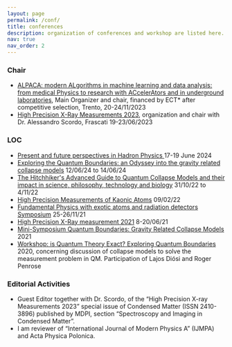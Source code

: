 ```yaml
---
layout: page
permalink: /conf/
title: conferences
description: organization of conferences and workshop are listed here.
nav: true
nav_order: 2
---
```



### Chair

- [ALPACA: modern ALgorithms in machine learning and data analysis: from medical Physics to research with ACcelerAtors and in underground laboratories](https://www.ectstar.eu/workshops/alpaca-modern-algorithms-in-machine-learning-and-data-analysis-from-medical-physics-to-research-with-accelerators-and-in-underground-laboratories/), Main Organizer and chair, financed by ECT* after competitive selection, Trento, 20-24/11/2023
- [High Precision X-Ray Measurements 2023](https://hpxm2023.github.io), organization and chair with Dr. Alessandro Scordo, Frascati 19-23/06/2023 


### LOC

- [Present and future perspectives in Hadron Physics ](https://agenda.infn.it/event/38467/overview) 17-19 June 2024
- [Exploring the Quantum Boundaries: an Odyssey into the gravity related collapse models](https://agenda.infn.it/event/40188/) 12/06/24 to 14/06/24
- [The Hitchhiker's Advanced Guide to Quantum Collapse Models and their impact in science, philosophy, technology and biology](https://agenda.infn.it/event/32081) 31/10/22 to 4/11/22 
- [High Precision Measurements of Kaonic Atoms](https://agenda.infn.it/event/29975/) 09/02/22 
- [Fundamental Physics with exotic atoms and radiation detectors Symposium](https://agenda.infn.it/event/28836/registrations/2816/) 25-26/11/21 
- [High Precision X-Ray measurement 2021](https://agenda.infn.it/event/22007/) 8-20/06/21 
- [Mini-Symposium Quantum Boundaries: Gravity Related Collapse Models](https://agenda.infn.it/event/29204/) 2021 
- [Workshop: is Quantum Theory Exact? Exploring Quantum Boundaries](https://agenda.infn.it/event/24187/) 2020, concerning discussion of collapse models to solve the measurement problem in QM. Participation of Lajos Diósi and Roger Penrose 
 

### Editorial Activities

- Guest Editor together with Dr. Scordo, of the “High Precision X-ray Measurements 2023” special issue of Condensed Matter (ISSN 2410-3896) published by MDPI, section “Spectroscopy and Imaging in Condensed Matter”.
- I am reviewer of “International Journal of Modern Physics A” (IJMPA) and Acta Physica Polonica. 
